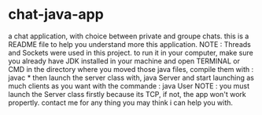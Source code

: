 # chat-java-app
a chat application, with choice between private and groupe chats.
this is a README file to help you understand more this application.
NOTE : Threads and Sockets were used in this project.
to run it in your computer, make sure you already have JDK installed in your machine
and open TERMINAL or CMD in the directory where you moved those java files, compile them with : 
javac *
then launch the server class with, 
java Server
and start launching as much clients as you want with the commande :
java User
NOTE : you must launch the Server  class firstly because its TCP, if not, the app won't work propertly.
contact me for any thing you may think i can help you with.
